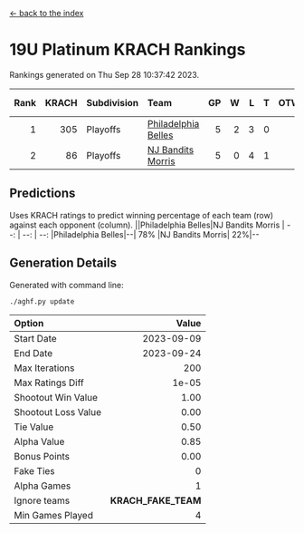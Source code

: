 [<- back to the index](readme.md)
# 19U Platinum KRACH Rankings
Rankings generated on Thu Sep 28 10:37:42 2023.

Rank|KRACH|Subdivision|Team|GP|W|L|T|OTW|OTL|SoS|Exp Wins|Win Diff
---:|---:|:---|:---|---:|---:|---:|---:|---:|---:|---:|---:|---:
1|305|Playoffs|[Philadelphia Belles](https://gamesheetstats.com/seasons/3663/teams/140864/schedule)|5|2|3|0|0|0|1804|2.8|-0.0
2|86|Playoffs|[NJ Bandits Morris](https://gamesheetstats.com/seasons/3663/teams/140866/schedule)|5|0|4|1|0|0|1142|1.4|0.0

## Predictions
Uses KRACH ratings to predict winning percentage of each team (row) against each opponent (column).
||Philadelphia Belles|NJ Bandits Morris
| --: | --: | --: 
|Philadelphia Belles|--| 78%
|NJ Bandits Morris| 22%|--

## Generation Details

Generated with command line:
```
./aghf.py update
```

| Option | Value |
| :----- | ----: |
| Start Date | 2023-09-09 |
| End Date | 2023-09-24 |
| Max Iterations | 200 |
| Max Ratings Diff | 1e-05 |
| Shootout Win Value | 1.00 |
| Shootout Loss Value | 0.00 |
| Tie Value | 0.50 |
| Alpha Value | 0.85 |
| Bonus Points | 0.00 |
| Fake Ties | 0 |
| Alpha Games | 1 |
| Ignore teams | __KRACH_FAKE_TEAM__ |
| Min Games Played | 4 |

